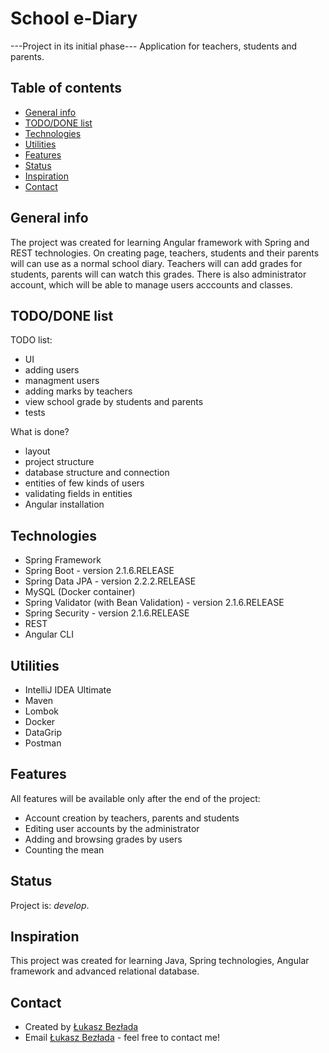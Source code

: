 # School e-Diary
---Project in its initial phase--- Application for teachers, students and parents. 

## Table of contents
* [General info](#general-info)
* [TODO/DONE list](#todo/done-list)
* [Technologies](#technologies)
* [Utilities](#utilities)
* [Features](#features)
* [Status](#status)
* [Inspiration](#inspiration)
* [Contact](#contact)


## General info
The project was created for learning Angular framework with Spring and REST technologies.
On creating page, teachers, students and their parents will can use as a normal school diary. Teachers will can add grades for students, parents will can watch this grades. There is also administrator account, which will be able to manage users acccounts and classes.

## TODO/DONE list

TODO list:
- UI
- adding users
- managment users
- adding marks by teachers
- view school grade by students and parents
- tests

What is done?
- layout
- project structure
- database structure and connection
- entities of few kinds of users
- validating fields in entities
- Angular installation

## Technologies
* Spring Framework
* Spring Boot - version 2.1.6.RELEASE
* Spring Data JPA - version 2.2.2.RELEASE
* MySQL (Docker container)
* Spring Validator (with Bean Validation) - version 2.1.6.RELEASE
* Spring Security - version 2.1.6.RELEASE
* REST
* Angular CLI

## Utilities
* IntelliJ IDEA Ultimate
* Maven
* Lombok
* Docker
* DataGrip
* Postman

## Features
All features will be available only after the end of the project:
* Account creation by teachers, parents and students
* Editing user accounts by the administrator
* Adding and browsing grades by users
* Counting the mean

## Status
Project is: _develop_.

## Inspiration
This project was created for learning Java, Spring technologies, Angular framework and advanced relational database.

## Contact
- Created by [Łukasz Bezłada](https://www.linkedin.com/in/lukaszbezlada/)
- Email [Łukasz Bezłada](mailto:lukaszbezlada@interia.pl) - feel free to contact me!


